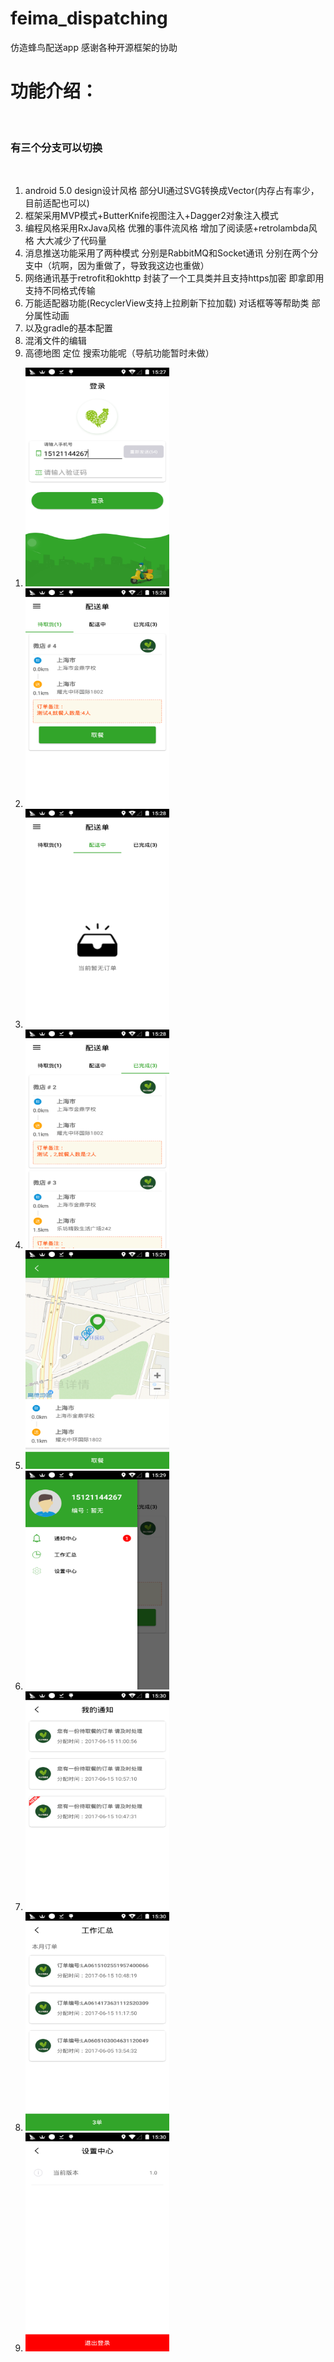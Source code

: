# feima_dispatching
仿造蜂鸟配送app
感谢各种开源框架的协助

<h1>功能介绍：</h1><br/>
<h3>有三个分支可以切换</h3><br/>
<ol>
    <li>android 5.0 design设计风格 部分UI通过SVG转换成Vector(内存占有率少，目前适配也可以)</li>
    <li>框架采用MVP模式+ButterKnife视图注入+Dagger2对象注入模式</li>
    <li>编程风格采用RxJava风格 优雅的事件流风格 增加了阅读感+retrolambda风格 大大减少了代码量</li>
    <li>消息推送功能采用了两种模式 分别是RabbitMQ和Socket通讯 分别在两个分支中（坑啊，因为重做了，导致我这边也重做）</li>
    <li>网络通讯基于retrofit和okhttp 封装了一个工具类并且支持https加密 即拿即用 支持不同格式传输</li>
    <li>万能适配器功能(RecyclerView支持上拉刷新下拉加载) 对话框等等帮助类 部分属性动画</li>
    <li>以及gradle的基本配置</li>
    <li>混淆文件的编辑</li>
    <li>高德地图 定位 搜索功能呢（导航功能暂时未做）</li>
</ol>

<ol>
    <li><img src="https://github.com/15121144267/myProject/blob/dispatching_super_socket/readmepci/login.png" height="350" width="230"></li>
    <li><img src="https://github.com/15121144267/myProject/blob/dispatching_super_socket/readmepci/main1.png" height="350" width="230"></li>
    <li><img src="https://github.com/15121144267/myProject/blob/dispatching_super_socket/readmepci/main2.png" height="350" width="230"></li>
    <li><img src="https://github.com/15121144267/myProject/blob/dispatching_super_socket/readmepci/main3.png" height="350" width="230"></li>
    <li><img src="https://github.com/15121144267/myProject/blob/dispatching_super_socket/readmepci/order.png" height="350" width="230"></li>
    <li><img src="https://github.com/15121144267/myProject/blob/dispatching_super_socket/readmepci/slidmenu.png" height="350" width="230"></li>
    <li><img src="https://github.com/15121144267/myProject/blob/dispatching_super_socket/readmepci/notice.png" height="350" width="230"></li>
    <li><img src="https://github.com/15121144267/myProject/blob/dispatching_super_socket/readmepci/worksummary.png" height="350" width="230"></li>
    <li><img src="https://github.com/15121144267/myProject/blob/dispatching_super_socket/readmepci/setting.png" height="350" width="230"></li>
</ol>


